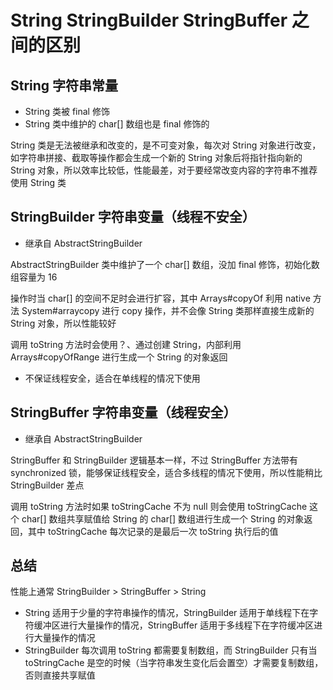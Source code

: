 # String StringBuilder StringBuffer 之间的区别


## String 字符串常量

- String 类被 final 修饰
- String 类中维护的 char[] 数组也是 final 修饰的

String 类是无法被继承和改变的，是不可变对象，每次对 String 对象进行改变，如字符串拼接、截取等操作都会生成一个新的 String 对象后将指针指向新的 String 对象，所以效率比较低，性能最差，对于要经常改变内容的字符串不推荐使用 String 类



## StringBuilder 字符串变量（线程不安全）

- 继承自 AbstractStringBuilder

AbstractStringBuilder 类中维护了一个 char[] 数组，没加 final 修饰，初始化数组容量为 16

操作时当 char[] 的空间不足时会进行扩容，其中 Arrays#copyOf 利用 native 方法 System#arraycopy  进行 copy 操作，并不会像 String 类那样直接生成新的 String 对象，所以性能较好

调用 toString 方法时会使用？、通过创建 String，内部利用 Arrays#copyOfRange 进行生成一个 String 的对象返回

- 不保证线程安全，适合在单线程的情况下使用

## StringBuffer 字符串变量（线程安全）

- 继承自 AbstractStringBuilder

StringBuffer 和 StringBuilder 逻辑基本一样，不过 StringBuffer 方法带有 synchronized 锁，能够保证线程安全，适合多线程的情况下使用，所以性能稍比 StringBuilder 差点

调用 toString 方法时如果 toStringCache 不为 null 则会使用 toStringCache 这个 char[] 数组共享赋值给 String 的 char[] 数组进行生成一个 String 的对象返回，其中 toStringCache 每次记录的是最后一次 toString 执行后的值



## 总结

性能上通常 StringBuilder > StringBuffer > String

- String 适用于少量的字符串操作的情况，StringBuilder 适用于单线程下在字符缓冲区进行大量操作的情况，StringBuffer 适用于多线程下在字符缓冲区进行大量操作的情况
- StringBuilder 每次调用 toString 都需要复制数组，而 StringBuilder 只有当 toStringCache 是空的时候（当字符串发生变化后会置空）才需要复制数组，否则直接共享赋值